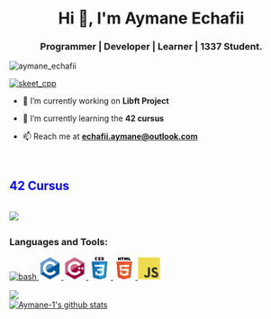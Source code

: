 <!--### Hi there, I'm Aymane ECHAFII 
<img src="https://komarev.com/ghpvc/?username=aymane_echafii&color=blueviolet" alt="aymane_echafii">

<a style="color: #1C9CEA;" href="https://twitter.com/aymane_echafii">
  <img align="left" alt="aymane_echafii's Twitter" width="22px" src="https://cdn.jsdelivr.net/npm/simple-icons@v3/icons/twitter.svg" />

<a href="https://github.com/aymane-1">
  <img align="left" alt="aymane-1's Github" width="22px" src="https://cdn.jsdelivr.net/npm/simple-icons@v3/icons/github.svg" />
</a>
<br>
- 👋 Hi, I’m Aymane <br>
- 👀 I’m interested in Web Development <br>
- 🌱 I’m currently learning ... <br>
- 💞️ I’m looking to collaborate on ... <br>
- 📫 How to reach me ... <br>


skeet1/skeet1 is a ✨ special ✨ repository because its `README.md` (this file) appears on your GitHub profile.
You can click the Preview link to take a look at your changes.
--->
<h1 align="center">Hi 👋, I'm Aymane Echafii</h1>
<h3 align="center">Programmer | Developer | Learner | 1337 Student.</h3>

<p align="left"> <img src="https://komarev.com/ghpvc/?username=aymane_echafii&label=Profile%20views&color=0e75b6&style=flat" alt="aymane_echafii" /> </p>


<p align="left"> <a href="https://twitter.com/aymane_echafii" target="blank"><img src="https://img.shields.io/twitter/follow/skeet_cpp?logo=twitter&style=for-the-badge" alt="skeet_cpp" /></a> </p>

- 🔭 I’m currently working on **Libft Project**

- 🌱 I’m currently learning the **42 cursus**

- 📫 Reach me at **echafii.aymane@outlook.com**
<br>
<h2 style="color: blue" > 42 Cursus <h2>
<img src="https://badge42.herokuapp.com/api/stats/aechafii?privacyEmail=true)](https://github.com/JaeSeoKim/badge42" />
<br>
  <!--
  <img src="https://1337-readme.vercel.app/api/profile?cursus=42cursus&white=true&login=mkarim" />
<br> -->
  
<h3 align="left">Languages and Tools:</h3>
<p align="left"> <a href="https://www.gnu.org/software/bash/" target="_blank"> <img src="https://www.vectorlogo.zone/logos/gnu_bash/gnu_bash-icon.svg" alt="bash" width="40" height="40"/> </a> <a href="https://www.cprogramming.com/" target="_blank"> <img src="https://raw.githubusercontent.com/devicons/devicon/master/icons/c/c-original.svg" alt="c" width="40" height="40"/> </a> <a href="https://www.w3schools.com/cpp/" target="_blank"> <img src="https://raw.githubusercontent.com/devicons/devicon/master/icons/cplusplus/cplusplus-original.svg" alt="cplusplus" width="40" height="40"/> </a> <a href="https://www.w3schools.com/css/" target="_blank"> <img src="https://raw.githubusercontent.com/devicons/devicon/master/icons/css3/css3-original-wordmark.svg" alt="css3" width="40" height="40"/> </a> <a href="https://www.w3.org/html/" target="_blank"> <img src="https://raw.githubusercontent.com/devicons/devicon/master/icons/html5/html5-original-wordmark.svg" alt="html5" width="40" height="40"/> </a> <a href="https://developer.mozilla.org/en-US/docs/Web/JavaScript" target="_blank"> <img src="https://raw.githubusercontent.com/devicons/devicon/master/icons/javascript/javascript-original.svg" alt="javascript" width="40" height="40"/> </a> </p>

<a href="https://github.com/Aymane-1">
  <img align="center" src="https://github-readme-stats.vercel.app/api/top-langs/?username=Aymane-1&theme=dark" />
</a>
<br>
<a href="https://github.com/Aymane-1">
 <img align="center" src="https://github-readme-stats.vercel.app/api?username=Aymane-1&show_icons=true&theme=dark&line_height=40" alt="Aymane-1's github stats"/>
</a>

